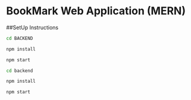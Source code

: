 # BookMark Web Application (MERN)

##SetUp Instructions
```bash
cd BACKEND
```
```bash
npm install
```
```bash
npm start
```

```bash
cd backend
```
```bash
npm install
```
```bash
npm start
```
